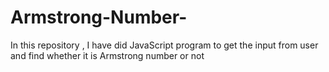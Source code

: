 # Armstrong-Number-
In this repository , I have did JavaScript program to get the input from user and find whether it is Armstrong number or not
